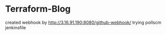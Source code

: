 # Terraform-Blog
created webhook by http://3.16.91.190:8080/github-webhook/
trying pollscm
jenkinsfile
